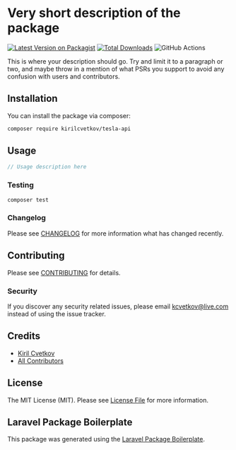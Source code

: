 # Very short description of the package

[![Latest Version on Packagist](https://img.shields.io/packagist/v/kirilcvetkov/tesla-api.svg?style=flat-square)](https://packagist.org/packages/kirilcvetkov/tesla-api)
[![Total Downloads](https://img.shields.io/packagist/dt/kirilcvetkov/tesla-api.svg?style=flat-square)](https://packagist.org/packages/kirilcvetkov/tesla-api)
![GitHub Actions](https://github.com/kirilcvetkov/tesla-api/actions/workflows/main.yml/badge.svg)

This is where your description should go. Try and limit it to a paragraph or two, and maybe throw in a mention of what PSRs you support to avoid any confusion with users and contributors.

## Installation

You can install the package via composer:

```bash
composer require kirilcvetkov/tesla-api
```

## Usage

```php
// Usage description here
```

### Testing

```bash
composer test
```

### Changelog

Please see [CHANGELOG](CHANGELOG.md) for more information what has changed recently.

## Contributing

Please see [CONTRIBUTING](CONTRIBUTING.md) for details.

### Security

If you discover any security related issues, please email kcvetkov@live.com instead of using the issue tracker.

## Credits

-   [Kiril Cvetkov](https://github.com/kirilcvetkov)
-   [All Contributors](../../contributors)

## License

The MIT License (MIT). Please see [License File](LICENSE.md) for more information.

## Laravel Package Boilerplate

This package was generated using the [Laravel Package Boilerplate](https://laravelpackageboilerplate.com).
